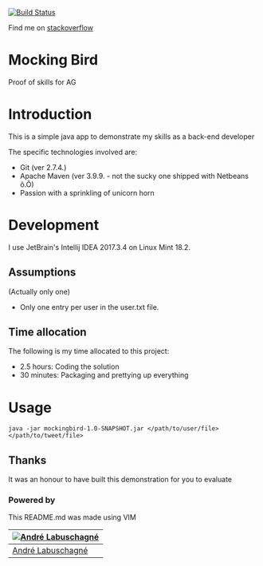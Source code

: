 
[![Build Status](https://travis-ci.org/TungstenX/mockingbird?branch=master)](https://travis-ci.org/TungstenX/mockingbird)

Find me on [stackoverflow](http://stackoverflow.com/users/537566/tungstenx)

# Mocking Bird
Proof of skills for AG

# Introduction
This is a simple java app to demonstrate my skills as a back-end developer

The specific technologies involved are:
- Git (ver 2.7.4.)
- Apache Maven (ver 3.9.9. - not the sucky one shipped with Netbeans &#245;.&#212;)
- Passion with a sprinkling of unicorn horn

# Development
I use JetBrain's Intellij IDEA 2017.3.4 on Linux Mint 18.2.

## Assumptions
(Actually only one)
- Only one entry per user in the user.txt file.

## Time allocation
The following is my time allocated to this project:
- 2.5 hours: Coding the solution
- 30 minutes: Packaging and prettying up everything

# Usage
`java -jar mockingbird-1.0-SNAPSHOT.jar </path/to/user/file> </path/to/tweet/file>`


## Thanks
It was an honour to have built this demonstration for you to evaluate

### Powered by
This README.md was made using VIM

[![Andr&#233; Labuschagn&#233;](http://gravatar.com/avatar/88ebc726d33c8ddba2534d1d6f93e638?s=144)](https://www.ParanoidAndroid.co.za) |
---|
[Andr&#233; Labuschagn&#233;](https://www.ParanoidAndroid.co.za) |

